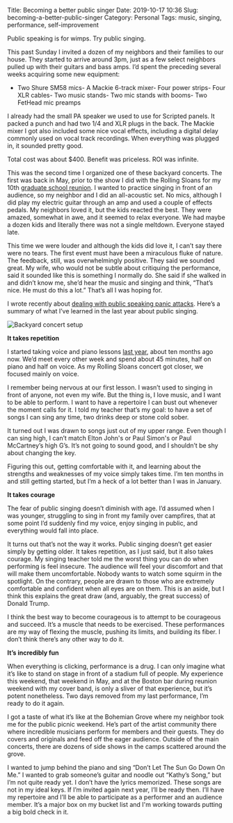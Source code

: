 Title: Becoming a better public singer
Date: 2019-10-17 10:36
Slug: becoming-a-better-public-singer
Category: Personal
Tags: music, singing, performance, self-improvement

Public speaking is for wimps. Try public singing. 

This past Sunday I invited a dozen of my neighbors and their families to our house. They started to arrive around 3pm, just as a few select neighbors pulled up with their guitars and bass amps. I’d spent the preceding several weeks acquiring some new equipment:

- Two Shure SM58 mics- A Mackie 6-track mixer- Four power strips- Four XLR cables- Two music stands- Two mic stands with booms- Two FetHead mic preamps

I already had the small PA speaker we used to use for Scripted panels. It packed a punch and had two 1/4 and XLR plugs in the back. The Mackie mixer I got also included some nice vocal effects, including a digital delay commonly used on vocal track recordings. When everything was plugged in, it sounded pretty good. 

Total cost was about $400. Benefit was priceless. ROI was infinite. 

This was the second time I organized one of these backyard concerts. The first was back in May, prior to the show I did with the Rolling Sloans for my 10th [graduate school reunion]({filename}what-my-grad-school-experience-meant-to-me.md). I wanted to practice singing in front of an audience, so my neighbor and I did an all-acoustic set. No mics, although I did play my electric guitar through an amp and used a couple of effects pedals. My neighbors loved it, but the kids reacted the best. They were amazed, somewhat in awe, and it seemed to relax everyone. We had maybe a dozen kids and literally there was not a single meltdown. Everyone stayed late.

This time we were louder and although the kids did love it, I can’t say there were no tears. The first event must have been a miraculous fluke of nature. The feedback, still, was overwhelmingly positive. They said we sounded great. My wife, who would not be subtle about critiquing the performance, said it sounded like this is something I normally do. She said if she walked in and didn’t know me, she’d hear the music and singing and think, “That’s nice. He must do this a lot.” That’s all I was hoping for. 

I wrote recently about [dealing with public speaking panic attacks]({filename}dealing-with-public-speaking-panic-attacks.md). Here’s a summary of what I’ve learned in the last year about public singing. 

![Backyard concert setup]({static}/images/img_6035.jpg)

**It takes repetition**

I started taking voice and piano lessons [last year]({filename}read-write-play-q1-2019.md), about ten months ago now. We’d meet every other week and spend about 45 minutes, half on piano and half on voice. As my Rolling Sloans concert got closer, we focused mainly on voice. 

I remember being nervous at our first lesson. I wasn’t used to singing in front of anyone, not even my wife. But the thing is, I love music, and I want to be able to perform. I want to have a repertoire I can bust out whenever the moment calls for it. I told my teacher that’s my goal: to have a set of songs I can sing any time, two drinks deep or stone cold sober. 

It turned out I was drawn to songs just out of my upper range. Even though I can sing high, I can’t match Elton John's or Paul Simon's or Paul McCartney’s high G’s. It’s not going to sound good, and I shouldn’t be shy about changing the key. 

Figuring this out, getting comfortable with it, and learning about the strengths and weaknesses of my voice simply takes time. I’m ten months in and still getting started, but I’m a heck of a lot better than I was in January. 

**It takes courage**

The fear of public singing doesn’t diminish with age. I’d assumed when I was younger, struggling to sing in front my family over campfires, that at some point I’d suddenly find my voice, enjoy singing in public, and everything would fall into place. 

It turns out that’s not the way it works. Public singing doesn’t get easier simply by getting older. It takes repetition, as I just said, but it also takes courage. My singing teacher told me the worst thing you can do when performing is feel insecure. The audience will feel your discomfort and that will make them uncomfortable. Nobody wants to watch some squirm in the spotlight. On the contrary, people are drawn to those who are extremely comfortable and confident when all eyes are on them. This is an aside, but I think this explains the great draw (and, arguably, the great success) of Donald Trump. 

I think the best way to become courageous is to attempt to be courageous and succeed. It’s a muscle that needs to be exercised. These performances are my way of flexing the muscle, pushing its limits, and building its fiber. I don’t think there’s any other way to do it. 

**It’s incredibly fun**

When everything is clicking, performance is a drug. I can only imagine what it’s like to stand on stage in front of a stadium full of people. My experience this weekend, that weekend in May, and at the Boston bar during reunion weekend with my cover band, is only a sliver of that experience, but it’s potent nonetheless. Two days removed from my last performance, I’m ready to do it again. 

I got a taste of what it’s like at the Bohemian Grove where my neighbor took me for the public picnic weekend. He’s part of the artist community there where incredible musicians perform for members and their guests. They do covers and originals and feed off the eager audience. Outside of the main concerts, there are dozens of side shows in the camps scattered around the grove. 

I wanted to jump behind the piano and sing “Don’t Let The Sun Go Down On Me.” I wanted to grab someone’s guitar and noodle out “Kathy’s Song,” but I’m not quite ready yet. I don’t have the lyrics memorized. These songs are not in my ideal keys. If I’m invited again next year, I’ll be ready then. I’ll have my repertoire and I’ll be able to participate as a performer and an audience member. It’s a major box on my bucket list and I'm working towards putting a big bold check in it.